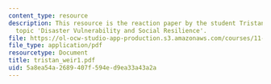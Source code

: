 ```yaml
---
content_type: resource
description: This resource is the reaction paper by the student Tristan Weir on the
  topic 'Disaster Vulnerability and Social Resilience'.
file: https://ol-ocw-studio-app-production.s3.amazonaws.com/courses/11-941-disaster-vulnerability-and-resilience-spring-2005/5a8ea54a2689407f594ed9ea33a43a2a_tristan_weir1.pdf
file_type: application/pdf
resourcetype: Document
title: tristan_weir1.pdf
uid: 5a8ea54a-2689-407f-594e-d9ea33a43a2a
---
```

